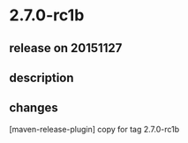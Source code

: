 # 2.7.0-rc1b

## release on 20151127

## description

## changes

[maven-release-plugin] copy for tag 2.7.0-rc1b

